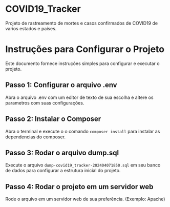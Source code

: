# COVID19_Tracker
Projeto de rastreamento de mortes e casos confirmados de COVID19 de varios estados e países.


# Instruções para Configurar o Projeto

Este documento fornece instruções simples para configurar e executar o projeto.

## Passo 1: Configurar o arquivo .env

Abra o arquivo .env com um editor de texto de sua escolha e altere os parametros com suas configurações.

## Passo 2: Instalar o Composer

Abra o terminal e execute o o comando `composer install` para instalar as dependencias do composer.

## Passo 3: Rodar o arquivo dump.sql

Execute o arquivo `dump-covid19_tracker-202404071850.sql` em seu banco de dados para configurar a estrutura inicial do projeto.

## Passo 4: Rodar o projeto em um servidor web 

Rode o arquivo em um servidor web de sua preferência. (Exemplo: Apache)

